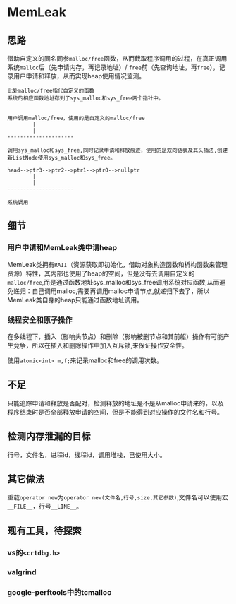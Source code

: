 # MemLeak

## 思路

借助自定义的同名同参`malloc/free`函数，从而截取程序调用的过程，在真正调用系统`malloc`后（先申请内存，再记录地址）/ `free`前（先查询地址，再`free`），记录用户申请和释放，从而实现heap使用情况监测。

```
此处malloc/free指代自定义的函数
系统的相应函数地址存到了sys_malloc和sys_free两个指针中。


用户调用malloc/free，使用的是自定义的malloc/free
        |
        |
---------------------

调用sys_malloc和sys_free,同时记录申请和释放痕迹，使用的是双向链表及其头插法,创建新ListNode使用sys_malloc和sys_free。

head-->ptr3-->ptr2-->ptr1-->ptr0-->nullptr
        |
        |
---------------------

系统调用

```

## 细节
### 用户申请和MemLeak类申请heap
MemLeak类拥有`RAII`（资源获取即初始化，借助对象构造函数和析构函数来管理资源）特性，其内部也使用了heap的空间，但是没有去调用自定义的`malloc/free`,而是通过函数地址sys_malloc和sys_free调用系统对应函数,从而避免递归：自己调用malloc,需要再调用malloc申请节点,就递归下去了，所以MemLeak类自身的heap只能通过函数地址调用。

### 线程安全和原子操作

在多线程下，插入（影响头节点）和删除（影响被删节点和其前躯）操作有可能产生竞争，所以在插入和删除操作中加入互斥锁,来保证操作安全性。

使用`atomic<int> m,f;`来记录malloc和free的调用次数。

## 不足
只能追踪申请和释放是否配对，检测释放的地址是不是从malloc申请来的，以及程序结束时是否全部释放申请的空间，但是不能得到对应操作的文件名和行号。

## 检测内存泄漏的目标
行号，文件名，进程id，线程id，调用堆栈，已使用大小。

## 其它做法
重载`operator new`为`operator new(文件名,行号,size,其它参数)`,文件名可以使用宏`__FILE__`，行号`__LINE__`。

## 现有工具，待探索
### vs的`<crtdbg.h>`
### valgrind
### google-perftools中的tcmalloc